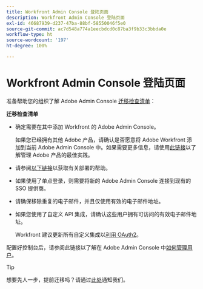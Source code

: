 ```yaml
---
title: Workfront Admin Console 登陆页面
description: Workfront Admin Console 登陆页面
exl-id: 46687939-d237-47ba-88bf-58550046f5e0
source-git-commit: ac7d548a774a1eecbdcd0c87ba3f9b33c3bbda0e
workflow-type: ht
source-wordcount: '197'
ht-degree: 100%

---
```


# Workfront Admin Console 登陆页面

准备帮助您的组织了解 Adobe Admin Console [迁移检查清单](https://experienceleague.adobe.com/docs/workfront/using/administration-and-setup/admin-in-admin-console/prep-for-admin-console.html?lang=zh-Hans)：

**迁移检查清单**

* 确定需要在其中添加 Workfront 的 Adobe Admin Console。

  如果您已经拥有其他 Adobe 产品，请确认是否愿意将 Adobe Workfront 添加到当前 Adobe Admin Console 中。如果需要更多信息，请使用[此链接](https://helpx.adobe.com/cn/enterprise/using/admin-console.html)以了解管理 Adobe 产品的最佳实践。

* 请参阅[以下链接](https://helpx.adobe.com/cn/enterprise/using/deployment-planning.html)以获取有关部署的帮助。
* 如果使用了单点登录，则需要将新的 Adobe Admin Console 连接到现有的 SSO 提供商。
* 请确保移除重复的电子邮件，并且仅使用有效的电子邮件地址。
* 如果您使用了自定义 API 集成，请确认这些用户拥有可访问的有效电子邮件地址。

  Workfront 建议更新所有自定义集成以[利用 OAuth2](https://experienceleague.adobe.com/docs/workfront/using/administration-and-setup/configure-integrations/create-oauth-application.html?lang=zh-Hans)。

配置好控制台后，请参阅此链接以了解在 Adobe Admin Console 中[如何管理用户](https://experienceleague.adobe.com/docs/workfront/using/administration-and-setup/add-users/create-manage-users/admin-console.html?lang=zh-Hans)。

>[!TIP]
>
>想要先人一步，提前迁移吗？请通过[此处](https://workfront.az1.qualtrics.com/jfe/form/SV_9T5LuHf05JUOPAi)通知我们。
